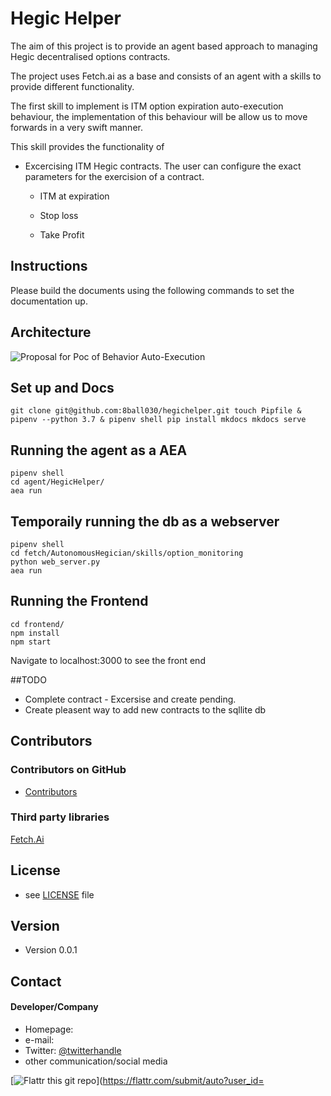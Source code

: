 Hegic Helper
======
The aim of this project is to provide an agent based approach to managing Hegic decentralised options contracts.

The project uses Fetch.ai as a base and consists of an agent with a skills to provide different functionality.

The first skill to implement is ITM option expiration auto-execution behaviour,  the implementation of this behaviour will be allow us to move forwards in a very swift manner.

This skill provides the functionality of

- Excercising ITM Hegic contracts.
The user can configure the exact parameters for the exercision of a contract.

  - ITM at expiration

  - Stop loss

  - Take Profit


## Instructions
Please build the documents using the following commands to set the documentation up.

## Architecture
![Proposal for Poc of Behavior Auto-Execution](https://github.com/8ball030/hegichelper/blob/master/schema/Architecture.jpg)

## Set up and Docs
``
git clone git@github.com:8ball030/hegichelper.git
touch Pipfile & pipenv --python 3.7 & pipenv shell
pip install mkdocs
mkdocs serve
``
## Running the agent as a AEA
```
pipenv shell
cd agent/HegicHelper/
aea run
```

## Temporaily running the db as a webserver
```
pipenv shell
cd fetch/AutonomousHegician/skills/option_monitoring
python web_server.py
aea run
```
## Running the Frontend
```
cd frontend/
npm install
npm start
```

Navigate to localhost:3000 to see the front end

##TODO
- Complete contract - Excersise and create pending.
- Create pleasent way to add new contracts to the sqllite db




## Contributors

### Contributors on GitHub
* [Contributors](https://github.com/username/sw-name/graphs/contributors)


### Third party libraries
[Fetch.Ai](https://docs.fetch.ai/aea/quickstart/)

## License
* see [LICENSE](https://github.com/username/sw-name/blob/master/LICENSE.md) file

## Version
* Version 0.0.1

## Contact
#### Developer/Company
* Homepage:
* e-mail:
* Twitter: [@twitterhandle](https://twitter.com/twitterhandle "twitterhandle on twitter")
* other communication/social media

[![Flattr this git repo](http://api.flattr.com/button/flattr-badge-large.png)](https://flattr.com/submit/auto?user_id=
